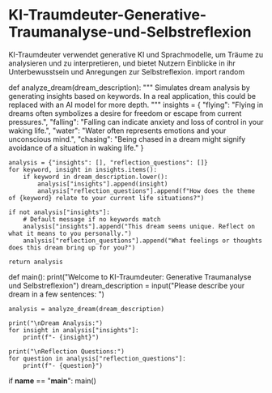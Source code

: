 # KI-Traumdeuter-Generative-Traumanalyse-und-Selbstreflexion
KI-Traumdeuter verwendet generative KI und Sprachmodelle, um Träume zu analysieren und zu interpretieren, und bietet Nutzern Einblicke in ihr Unterbewusstsein und Anregungen zur Selbstreflexion.
import random

def analyze_dream(dream_description):
    """
    Simulates dream analysis by generating insights based on keywords.
    In a real application, this could be replaced with an AI model for more depth.
    """
    insights = {
        "flying": "Flying in dreams often symbolizes a desire for freedom or escape from current pressures.",
        "falling": "Falling can indicate anxiety and loss of control in your waking life.",
        "water": "Water often represents emotions and your unconscious mind.",
        "chasing": "Being chased in a dream might signify avoidance of a situation in waking life."
    }
    
    analysis = {"insights": [], "reflection_questions": []}
    for keyword, insight in insights.items():
        if keyword in dream_description.lower():
            analysis["insights"].append(insight)
            analysis["reflection_questions"].append(f"How does the theme of {keyword} relate to your current life situations?")
    
    if not analysis["insights"]:
        # Default message if no keywords match
        analysis["insights"].append("This dream seems unique. Reflect on what it means to you personally.")
        analysis["reflection_questions"].append("What feelings or thoughts does this dream bring up for you?")
    
    return analysis

def main():
    print("Welcome to KI-Traumdeuter: Generative Traumanalyse und Selbstreflexion")
    dream_description = input("Please describe your dream in a few sentences: ")
    
    analysis = analyze_dream(dream_description)
    
    print("\nDream Analysis:")
    for insight in analysis["insights"]:
        print(f"- {insight}")
        
    print("\nReflection Questions:")
    for question in analysis["reflection_questions"]:
        print(f"- {question}")

if __name__ == "__main__":
    main()
